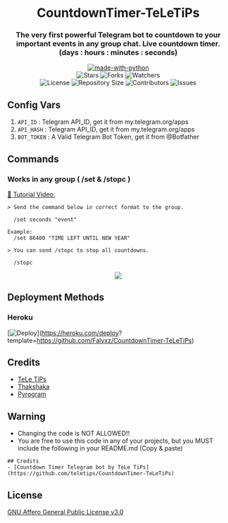 <h1 align= center>CountdownTimer-TeLeTiPs</h1>
<h3 align = center>The very first powerful Telegram bot to countdown to your important events in any group chat. Live countdown timer.
<br>(days : hours : minutes : seconds)</h3>
<p align="center">
<a href="https://python.org"><img src="http://forthebadge.com/images/badges/made-with-python.svg" alt="made-with-python"></a>
<br>
    <img src="https://img.shields.io/github/stars/teletips/CountdownTimer-TeLeTiPs?style=for-the-badge" alt="Stars">
    <img src="https://img.shields.io/github/forks/teletips/CountdownTimer-TeLeTiPs?style=for-the-badge" alt="Forks">
    <img src="https://img.shields.io/github/watchers/teletips/CountdownTimer-TeLeTiPs?style=for-the-badge" alt="Watchers"> 
<br>
    <img src="https://img.shields.io/github/license/teletips/CountdownTimer-TeLeTiPs?style=for-the-badge" alt="License">
    <img src="https://img.shields.io/github/repo-size/teletips/CountdownTimer-TeLeTiPs?style=for-the-badge" alt="Repository Size">
    <img src="https://img.shields.io/github/contributors/teletips/CountdownTimer-TeLeTiPs?style=for-the-badge" alt="Contributors">
    <img src="https://img.shields.io/github/issues/teletips/CountdownTimer-TeLeTiPs?style=for-the-badge" alt="Issues">
</p>  

## Config Vars
1. `API_ID` : Telegram API_ID, get it from my.telegram.org/apps
2. `API_HASH` : Telegram API_ID, get it from my.telegram.org/apps
3. `BOT_TOKEN` : A Valid Telegram Bot Token, get it from @Botfather

## Commands
### Works in any group ( /set  &  /stopc )

[🎥 Tutorial Video: ](https://www.youtube.com/watch?v=nYSrgdIYdTw)

```
> Send the command below in correct format to the group.

  /set seconds "event"

Example:
  /set 86400 "TIME LEFT UNTIL NEW YEAR"
```
```
> You can send /stopc to stop all countdowns.

  /stopc
```
<p align="center">
<img src="https://telegra.ph/file/432ce18d60b1f07294d50.jpg">
<p>
 
## Deployment Methods

### Heroku

[![Deploy](https://www.herokucdn.com/deploy/button.svg)](https://heroku.com/deploy?
template=https://github.com/Falyxz/CountdownTimer-TeLeTiPs)
    
## Credits
- [TeLe TiPs](https://github.com/teletips)
- [Thakshaka](https://t.me/thakshakar)
- [Pyrogram](https://github.com/pyrogram/pyrogram)

## Warning

- Changing the code is NOT ALLOWED!!    
- You are free to use this code in any of your projects, but you MUST include the following in your README.md (Copy & paste)

```
## Credits
- [Countdown Timer Telegram bot by TeLe TiPs] (https://github.com/teletips/CountdownTimer-TeLeTiPs)
```
## License
[GNU Affero General Public License v3.0](https://github.com/teletips/CountdownTimer-TeLeTiPs/blob/main/LICENSE)
